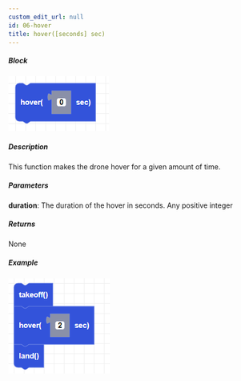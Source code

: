 ```yaml
---
custom_edit_url: null
id: 06-hover
title: hover([seconds] sec)
---
```


##### Block

![hover image](hover.png)

##### Description

This function makes the drone hover for a given amount of time.

##### Parameters

**duration**: The duration of the hover in seconds. Any positive integer

##### Returns

None

##### Example

![hover example](hover_example.png)

